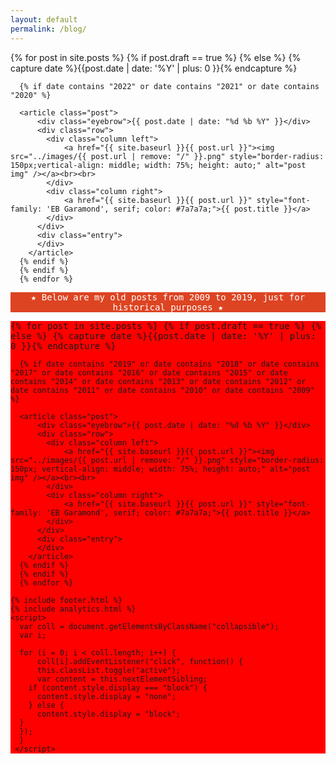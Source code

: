 ```yaml
---
layout: default
permalink: /blog/
---
```


<div class="posts clearfix">
      {% for post in site.posts %}
      {% if post.draft == true %}
      {% else %}
      {% capture date %}{{post.date | date: '%Y' | plus: 0 }}{% endcapture %}
    
      {% if date contains "2022" or date contains "2021" or date contains "2020" %}
    
      <article class="post">
          <div class="eyebrow">{{ post.date | date: "%d %b %Y" }}</div>
          <div class="row">
            <div class="column left">
                <a href="{{ site.baseurl }}{{ post.url }}"><img src="../images/{{ post.url | remove: "/" }}.png" style="border-radius: 150px;vertical-align: middle; width: 75%; height: auto;" alt="post img" /></a><br><br>
            </div>
            <div class="column right">
                <a href="{{ site.baseurl }}{{ post.url }}" style="font-family: 'EB Garamond', serif; color: #7a7a7a;">{{ post.title }}</a>
            </div>
          </div>
          <div class="entry">
          </div>
        </article>
      {% endif %}
      {% endif %}
      {% endfor %}
</div>



<!-- new new new -->
<div id="main" role="main" class="container">
        <center>
          <p class="" style="font-family: 'Inconsolata', monospace; font-size: 14px; background-color: #d42; color:white;">
              ★ Below are my old posts from 2009 to 2019, just for historical purposes ★
          </p>
        </center>
</div>

<div id="main" role="main" class="container" style="font-family: 'Inconsolata', monospace; background-color:red;">

<div class="posts clearfix">
      {% for post in site.posts %}
      {% if post.draft == true %}
      {% else %}
      {% capture date %}{{post.date | date: '%Y' | plus: 0 }}{% endcapture %}
    
      {% if date contains "2019" or date contains "2018" or date contains "2017" or date contains "2016" or date contains "2015" or date contains "2014" or date contains "2013" or date contains "2012" or date contains "2011" or date contains "2010" or date contains "2009" %}
    
      <article class="post">
          <div class="eyebrow">{{ post.date | date: "%d %b %Y" }}</div>
          <div class="row">
            <div class="column left">
                <a href="{{ site.baseurl }}{{ post.url }}"><img src="../images/{{ post.url | remove: "/" }}.png" style="border-radius: 150px; vertical-align: middle; width: 75%; height: auto;" alt="post img" /></a><br><br>
            </div>
            <div class="column right">
                <a href="{{ site.baseurl }}{{ post.url }}" style="font-family: 'EB Garamond', serif; color: #7a7a7a;">{{ post.title }}</a>
            </div>
          </div>
          <div class="entry">
          </div>
        </article>
      {% endif %}
      {% endif %}
      {% endfor %}
</div>


    {% include footer.html %}
    {% include analytics.html %}
    <script>
      var coll = document.getElementsByClassName("collapsible");
      var i;
  
      for (i = 0; i < coll.length; i++) {
          coll[i].addEventListener("click", function() {
          this.classList.toggle("active");
          var content = this.nextElementSibling;
        if (content.style.display === "block") {
          content.style.display = "none";
        } else {
          content.style.display = "block";
      }
      });
      }
     </script>
  